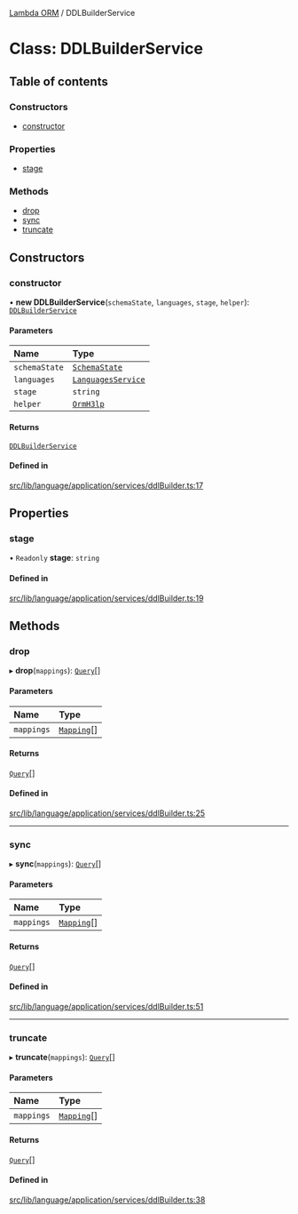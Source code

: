 [Lambda ORM](../README.md) / DDLBuilderService

# Class: DDLBuilderService

## Table of contents

### Constructors

- [constructor](DDLBuilderService.md#constructor)

### Properties

- [stage](DDLBuilderService.md#stage)

### Methods

- [drop](DDLBuilderService.md#drop)
- [sync](DDLBuilderService.md#sync)
- [truncate](DDLBuilderService.md#truncate)

## Constructors

### constructor

• **new DDLBuilderService**(`schemaState`, `languages`, `stage`, `helper`): [`DDLBuilderService`](DDLBuilderService.md)

#### Parameters

| Name | Type |
| :------ | :------ |
| `schemaState` | [`SchemaState`](SchemaState.md) |
| `languages` | [`LanguagesService`](LanguagesService.md) |
| `stage` | `string` |
| `helper` | [`OrmH3lp`](OrmH3lp.md) |

#### Returns

[`DDLBuilderService`](DDLBuilderService.md)

#### Defined in

[src/lib/language/application/services/ddlBuilder.ts:17](https://github.com/lambda-orm/lambdaorm/blob/a1b2a8bd3335f82dbdf370484a84aa1caac0f9fa/src/lib/language/application/services/ddlBuilder.ts#L17)

## Properties

### stage

• `Readonly` **stage**: `string`

#### Defined in

[src/lib/language/application/services/ddlBuilder.ts:19](https://github.com/lambda-orm/lambdaorm/blob/a1b2a8bd3335f82dbdf370484a84aa1caac0f9fa/src/lib/language/application/services/ddlBuilder.ts#L19)

## Methods

### drop

▸ **drop**(`mappings`): [`Query`](Query.md)[]

#### Parameters

| Name | Type |
| :------ | :------ |
| `mappings` | [`Mapping`](../interfaces/Mapping.md)[] |

#### Returns

[`Query`](Query.md)[]

#### Defined in

[src/lib/language/application/services/ddlBuilder.ts:25](https://github.com/lambda-orm/lambdaorm/blob/a1b2a8bd3335f82dbdf370484a84aa1caac0f9fa/src/lib/language/application/services/ddlBuilder.ts#L25)

___

### sync

▸ **sync**(`mappings`): [`Query`](Query.md)[]

#### Parameters

| Name | Type |
| :------ | :------ |
| `mappings` | [`Mapping`](../interfaces/Mapping.md)[] |

#### Returns

[`Query`](Query.md)[]

#### Defined in

[src/lib/language/application/services/ddlBuilder.ts:51](https://github.com/lambda-orm/lambdaorm/blob/a1b2a8bd3335f82dbdf370484a84aa1caac0f9fa/src/lib/language/application/services/ddlBuilder.ts#L51)

___

### truncate

▸ **truncate**(`mappings`): [`Query`](Query.md)[]

#### Parameters

| Name | Type |
| :------ | :------ |
| `mappings` | [`Mapping`](../interfaces/Mapping.md)[] |

#### Returns

[`Query`](Query.md)[]

#### Defined in

[src/lib/language/application/services/ddlBuilder.ts:38](https://github.com/lambda-orm/lambdaorm/blob/a1b2a8bd3335f82dbdf370484a84aa1caac0f9fa/src/lib/language/application/services/ddlBuilder.ts#L38)

